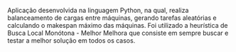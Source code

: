 Aplicação desenvolvida na linguagem Python, na qual, realiza balanceamento de cargas entre máquinas, gerando tarefas aleatórias e calculando o makespan máximo das máquinas.
Foi utilizado a heurística de Busca Local Monótona - Melhor Melhora que consiste em sempre buscar e testar a melhor solução em todos os casos.